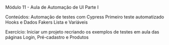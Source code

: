Módulo 11 - Aula de Automação de UI Parte I

Conteúdos:
Automação de testes com Cypress
Primeiro teste automatizado
Hooks e Dados Fakers
Lista e Variáveis

Exercício:
Iniciar um projeto recriando os exemplos de testes em aula das páginas Login, Pré-cadastro e Produtos
